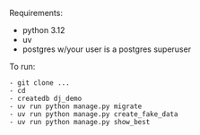 Requirements:

- python 3.12
- uv
- postgres w/your user is a postgres superuser

To run:

    - git clone ...
    - cd
    - createdb dj_demo
    - uv run python manage.py migrate
    - uv run python manage.py create_fake_data
    - uv run python manage.py show_best
